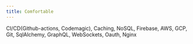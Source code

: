 ```yaml
---
title: Comfortable
---
```


CI/CD(Github-actions, Codemagic), Caching, NoSQL, Firebase, AWS, GCP, Git, SqlAlchemy, GraphQL, WebSockets, Oauth, Nginx
